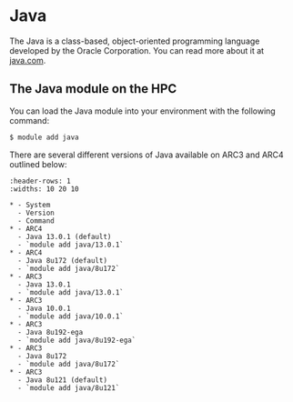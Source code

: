 # Java

The Java is a class-based, object-oriented programming language developed by the Oracle Corporation. You can read more about it at [java.com](https://www.java.com/en/).

## The Java module on the HPC

You can load the Java module into your environment with the following command:

```bash
$ module add java
```

There are several different versions of Java available on ARC3 and ARC4 outlined below:

```{list-table}
:header-rows: 1
:widths: 10 20 10

* - System
  - Version
  - Command
* - ARC4
  - Java 13.0.1 (default)
  - `module add java/13.0.1`
* - ARC4
  - Java 8u172 (default)
  - `module add java/8u172`
* - ARC3
  - Java 13.0.1
  - `module add java/13.0.1`
* - ARC3
  - Java 10.0.1
  - `module add java/10.0.1`
* - ARC3
  - Java 8u192-ega
  - `module add java/8u192-ega`
* - ARC3
  - Java 8u172
  - `module add java/8u172`
* - ARC3
  - Java 8u121 (default)
  - `module add java/8u121`

```
